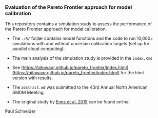 

### Evaluation of the Pareto Frontier approach for model calibration

This repository contains a simulation study to assess the performance of the Pareto Frontier approach for model calibration.

* The `./R/` folder contains model functions and the code to run 10,000+ simulations with and without uncertain calibration targets (set up for parallel cloud computing).

* The main analysis of the simulation study is provided in the `index.Rmd`

* See [https://bitowaqr.github.io/pareto_frontier/index.html](https://bitowaqr.github.io/pareto_frontier/index.html) for the html version with results.

* The `abstract.md` was submitted to the 43rd Annual North American SMDM Meeting.

* The original study by [Enns et al. 2015](https://journals.sagepub.com/doi/10.1177/0272989X14528382) can be found online.


Paul Schneider
